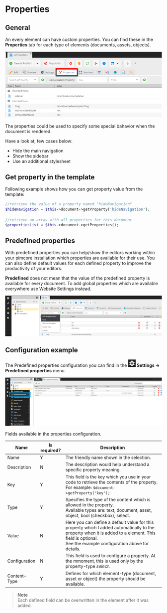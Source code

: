 # Properties

## General

An every element can have custom properties. 
You can find these in the **Properties** tab for each type of elements (documents, assets, objects).

![Properties in the document](../img/properties_tab_editmode_preview.png)

The properties could be used to specify some special bahavior when the document is rendered.

Have a look at, few cases below:

* Hide the main navigation
* Show the sidebar
* Use an additional stylesheet

## Get property in the template

Following example shows how you can get property value from the template:

```php
//retrieve the value of a property named "hideNavigation"
$hideNavigation = $this->document->getProperty('hideNavigation');
 
//retrieve an array with all properties for this document
$propertiesList = $this->document->getProperties();
```

## Predefined properties
With predefined properties you can help/show the editors working within your pimcore installation which properties are available for their use.
You can also define default values for each defined property to improve the productivity of your editors.

**Predefined** does not mean that the value of the predefined property is available for every document. 
To add global properties which are available everywhere use Website Settings instead.

![Predefined properties - selectbox](../img/properties_predefined_selectbox.png)

## Configuration example

<div class="inline-imgs">

The Predefined properties configuration you can find in the ![Settings](../img/Icon_settings.png) **Settings -> Predefined properties** menu.

</div>

![Predefined properties configuration](../img/properties_predefined_configuration.png)

Fields available in the properties configuration.

| Name          | Is required? | Description                                                                                                                                                                                                      |
|---------------|--------------|------------------------------------------------------------------------------------------------------------------------------------------------------------------------------------------------------------------|
| Name          | Y            | The friendly name shown in the selection.                                                                                                                                                                        |
| Description   | N            | The description would help understand a specific property meaning.                                                                                                                                               |
| Key           | Y            | This field is the key which you use in your code to retrieve the contents of the property. For example: `$document->getProperty("key");`                                                                         |
| Type          | Y            | Specifies the type of the content which is allowed in the property. <br />Available types are: text, document, asset, object, bool (checkbox), select.                                                           |
| Value         | N            | Here you can define a default value for this property which I added automatically to the property when it is added to a element. This field is optional. <br /> See the example configuration above for details. |
| Configuration | N            | This field is used to configure a property. At the mmoment, this is used only by the property-type *select*.                                                                                                     |
| Content-Type  | Y            | Defines for which element-type (document, asset or object) the property should be available.                                                                                                                     |

> **Note**   
> Each defined field can be overwritten in the element after it was added.
